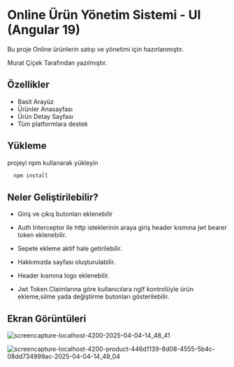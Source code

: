 
# Online Ürün Yönetim Sistemi - UI (Angular 19)

Bu proje Online ürünlerin satışı ve yönetimi için hazırlanmıştır.

Murat Çiçek Tarafından yazılmıştır.


## Özellikler

- Basit Arayüz
- Ürünler Anasayfası
- Ürün Detay Sayfası
- Tüm platformlara destek



  
## Yükleme 

projeyi npm kullanarak yükleyin

```bash 
  npm install

```
    
## Neler Geliştirilebilir?

- Giriş ve çıkış butonları eklenebilir

- Auth Interceptor ile http isteklerinin araya giriş header kısmına jwt bearer token eklenebilir.

- Sepete ekleme aktif hale getirilebilir.

- Hakkımızda sayfası oluşturulabilir.

- Header kısmına logo eklenebilir.

- Jwt Token Claimlarına göre kullanıcılara ngIf kontrolüyle ürün ekleme,silme yada değiştirme butonları gösterilebilir.



## Ekran Görüntüleri

![screencapture-localhost-4200-2025-04-04-14_48_41](https://github.com/user-attachments/assets/319991d6-5192-4e4c-9f15-e7bd23b1a524)

![screencapture-localhost-4200-product-446d1139-8d08-4555-5b4c-08dd734999ac-2025-04-04-14_49_04](https://github.com/user-attachments/assets/a00806b2-4888-4112-b50b-1f52eee7c892)

  

